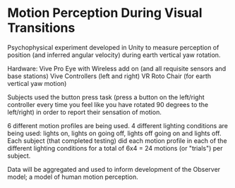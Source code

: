 # Motion Perception During Visual Transitions

Psychophysical experiment developed in Unity to measure perception of position (and inferred angular velocity) during earth vertical yaw rotation.

Hardware:
Vive Pro Eye with Wireless add on (and all requisite sensors and base stations)
Vive Controllers (left and right)
VR Roto Chair (for earth vertical yaw motion)

Subjects used the button press task (press a button on the left/right controller every time you feel like you have rotated 90 degrees to the left/right) in order to report their sensation of motion.

6 different motion profiles are being used. 4 different lighting conditions are being used: lights on, lights on going off, lights off going on and lights off.
Each subject (that completed testing) did each motion profile in each of the different lighting conditions for a total of 6x4 = 24 motions (or "trials") per subject.

Data will be aggregated and used to inform development of the Observer model; a model of human motion perception.
